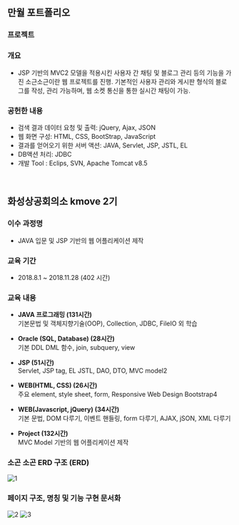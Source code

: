 ## 만월 포트폴리오

### 프로젝트

### 개요
* JSP 기반의 MVC2 모델을 적용시킨 사용자 간 채팅 및 블로그 관리 등의 기능을 가진 소근소근이란 웹 프로젝트를 진행. 기본적인 사용자 관리와 게시판 형식의 블로그를 작성, 관리 가능하며, 웹 소켓 통신을 통한 실시간 채팅이 가능.

### 공헌한 내용
* 검색 결과 데이터 요청 및 출력: jQuery, Ajax, JSON
* 웹 화면 구성: HTML, CSS, BootStrap, JavaScript
* 결과를 얻어오기 위한 서버 액션: JAVA, Servlet, JSP, JSTL, EL
* DB액션 처리: JDBC
* 개발 Tool : Eclips, SVN, Apache Tomcat v8.5
<br>


## 화성상공회의소 kmove 2기

### 이수 과정명
*  JAVA 입문 및 JSP 기반의 웹 어플리케이션 제작

### 교육 기간
* 2018.8.1  ~ 2018.11.28 (402 시간)

### 교육 내용
- **JAVA 프로그래밍 (131시간)**<br>
  기본문법 및 객체지향기술(OOP), Collection, JDBC, FileIO 외 학습
  
- **Oracle (SQL, Database) (28시간)**<br>
  기본 DDL DML 함수, join, subquery, view
  
- **JSP (51시간)**<br>
  Servlet, JSP tag, EL JSTL, DAO, DTO, MVC model2
  
- **WEB(HTML, CSS) (26시간)**<br>
  주요 element, style sheet, form, Responsive Web Design Bootstrap4
  
- **WEB(Javascript, jQuery) (34시간)**<br>
  기본 문법, DOM 다루기, 이벤트 핸들링, form 다루기, AJAX, jSON, XML 다루기
  
- **Project (132시간)**<br>
  MVC Model 기반의 웹 어플리케이션 제작

### 소곤 소곤 ERD 구조 (ERD)
![1](https://user-images.githubusercontent.com/15084307/49595159-c0485800-f9ba-11e8-9837-35e277f37e6f.png)

### 페이지 구조, 명칭 및 기능 구현 문서화
![2](https://user-images.githubusercontent.com/15084307/49595419-45cc0800-f9bb-11e8-827a-357c205ab7aa.png)
![3](https://user-images.githubusercontent.com/15084307/49595435-4e244300-f9bb-11e8-9240-b2fd36387c9c.png)
